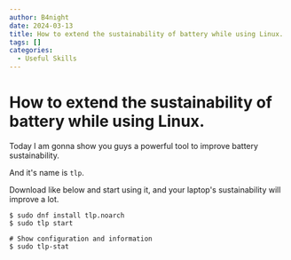 ```yaml
---
author: B4night
date: 2024-03-13
title: How to extend the sustainability of battery while using Linux.
tags: []
categories:
  - Useful Skills
---
```


# How to extend the sustainability of battery while using Linux.

Today I am gonna show you guys a powerful tool to improve battery sustainability.

And it's name is `tlp`.

Download like below and start using it, and your laptop's sustainability will improve a lot.

```shell
$ sudo dnf install tlp.noarch
$ sudo tlp start

# Show configuration and information
$ sudo tlp-stat
```
